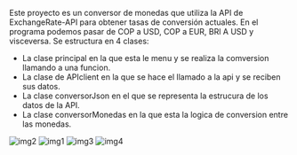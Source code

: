 Este proyecto es un conversor de monedas que utiliza la API de ExchangeRate-API para obtener tasas de conversión actuales.
En el programa podemos pasar de COP a USD, COP a EUR, BRl A USD y visceversa.
Se estructura en 4 clases:  
  - La clase principal en la que esta le menu y se realiza la comversion llamando a una funcion.  
  - La clase de APIclient en la que se hace el llamado a la api y se reciben sus datos.  
  - La clase conversorJson en el que se representa la estrucura de los datos de la API.  
  - La clase conversorMonedas en la que esta la logica de conversion entre las monedas.

    
![img2](https://github.com/user-attachments/assets/372417ce-b91f-49ff-97af-6b402ad88205)
![img1](https://github.com/user-attachments/assets/0b29fd7f-4e30-478e-ac7a-f0ef9b8a0ad9)
![img3](https://github.com/user-attachments/assets/37b941fe-158e-4f1a-9b87-d45be2083d7c)
![img4](https://github.com/user-attachments/assets/d9c20c99-fdb8-40d7-8735-2faa1e0ae2ae)

